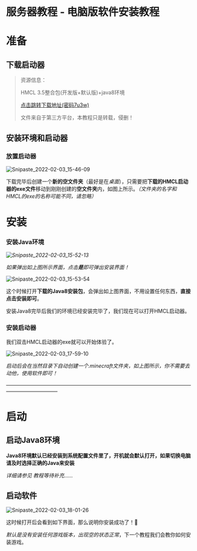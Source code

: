 # 服务器教程 - 电脑版软件安装教程

# 准备

## 下载启动器

> 资源信息：
>
> HMCL 3.5整合包(开发版+默认版)+java8环境
>
> [点击跳转下载地址(密码7u3w)](https://tbsfx.lanzoup.com/b020ytlmj)
>
> 文件来自于第三方平台，本教程只是转载，侵删！



## 安装环境和启动器

### 放置启动器

![Snipaste_2022-02-03_15-46-09](/Snipaste_2022-02-03_15-46-09.png)

下载完毕后创建一个**新的空文件夹**（最好是在*桌面*），只需要把**下载的HMCL启动器的exe文件**移动到刚刚创建的**空文件夹**内，如图上所示。*（文件夹的名字和HMCL的exe的名称可能不同，请忽略）*

# 安装

### 安装Java环境

*![Snipaste_2022-02-03_15-52-13](/Snipaste_2022-02-03_15-52-13.png)*

*如果弹出如上图所示界面，点击**是**即可弹出安装界面！*

![Snipaste_2022-02-03_15-53-54](/Snipaste_2022-02-03_15-53-54.png)

这个时候打开**下载的Java8安装包**，会弹出如上图界面，不用设置任何东西，**直接点击安装即可**。

安装Java8完毕后我们的环境已经安装完毕了，我们现在可以打开HMCL启动器。

### 安装启动器

我们双击HMCL启动器的exe就可以开始体验了。

![Snipaste_2022-02-03_17-59-10](/Snipaste_2022-02-03_17-59-10.png)

*启动后会在当然目录下自动创建一个.minecraft文件夹，如上图所示，你不需要去动他，使用软件即可！*

——————————————————————————————————————————————

# 启动

## 启动Java8环境

**Java8环境默认已经安装到系统配置文件里了，开机就会默认打开，如果切换电脑请及时选择正确的Java来安装**

*详细请参见 教程等待补充……*

## 启动软件

![Snipaste_2022-02-03_18-01-26](/Snipaste_2022-02-03_18-01-26.png)

这时候打开后会看到如下界面，那么说明你安装成功了！🎉

*默认是没有安装任何游戏版本，出现空的状态正常*，下一个教程我们会教你如何安装游戏。

